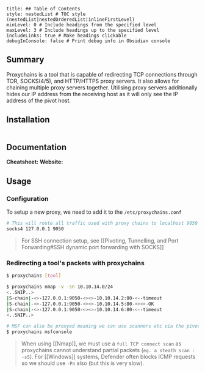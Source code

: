 ```table-of-contents
title: ## Table of Contents
style: nestedList # TOC style (nestedList|nestedOrderedList|inlineFirstLevel)
minLevel: 0 # Include headings from the specified level
maxLevel: 3 # Include headings up to the specified level
includeLinks: true # Make headings clickable
debugInConsole: false # Print debug info in Obsidian console
```

## Summary
Proxychains is a tool that is capable of redirecting TCP connections through TOR, SOCKS(4/5), and HTTP/HTTPS proxy servers. It also allows for chaining multiple proxy servers together. Utilising proxy servers additionally hides our IP address from the receiving host as it will only see the IP address of the pivot host.

## Installation
```

```

## Documentation
**Cheatsheet:** 
**Website:** 
## Usage
### Configuration
To setup a new proxy, we need to add it to the `/etc/proxychains.conf`
```bash
# This will route all traffic used with proxy chains to localhost 9050 (which could be setup to connect externally with SSH)
socks4 127.0.0.1 9050
```
> For SSH connection setup, see [[Pivoting, Tunnelling, and Port Forwarding#SSH dynamic port forwarding with SOCKS]]

### Redirecting a tool's packets with proxychains
```bash
$ proxychains [tool]

$ proxychains nmap -v -sn 10.10.14.0/24
<..SNIP..>
|S-chain|-<>-127.0.0.1:9050-<><>-10.10.14.2:80-<--timeout
|S-chain|-<>-127.0.0.1:9050-<><>-10.10.14.5:80-<><>-OK
|S-chain|-<>-127.0.0.1:9050-<><>-10.10.14.6:80-<--timeout
<..SNIP..>

# MSF can also be proxyed meaning we can use scanners etc via the pivot
$ proxychains msfconsole
```
> When using [[Nmap]], we must use a `full TCP connect scan` as proxychains cannot understand partial packets (`eg. a steath scan : -sS`).
> For [[Windows]] systems, Defender often blocks ICMP requests so we should use `-Pn` also (but this is very slow).

